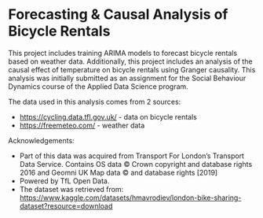 # Forecasting &amp; Causal Analysis of Bicycle Rentals

This project includes training ARIMA models to forecast bicycle rentals based on weather data. Additionally, this project includes an analysis of the causal effect of temperature on bicycle rentals using Granger causality. This analysis was initially submitted as an assignment for the Social Behaviour Dynamics course of the Applied Data Science program.

The data used in this analysis comes from 2 sources:
- https://cycling.data.tfl.gov.uk/ - data on bicycle rentals
- https://freemeteo.com/ - weather data

Acknowledgements:
- Part of this data was acquired from Transport For London’s Transport Data Service. Contains OS data © Crown copyright and database rights 2016 and Geomni UK Map data © and database rights [2019]
- Powered by TfL Open Data.
- The dataset was retrieved from: https://www.kaggle.com/datasets/hmavrodiev/london-bike-sharing-dataset?resource=download
